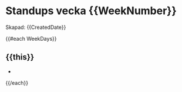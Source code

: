 ﻿# Standups vecka {{WeekNumber}}
Skapad: {{CreatedDate}}

{{#each WeekDays}}
## {{this}}

*
      
{{/each}}